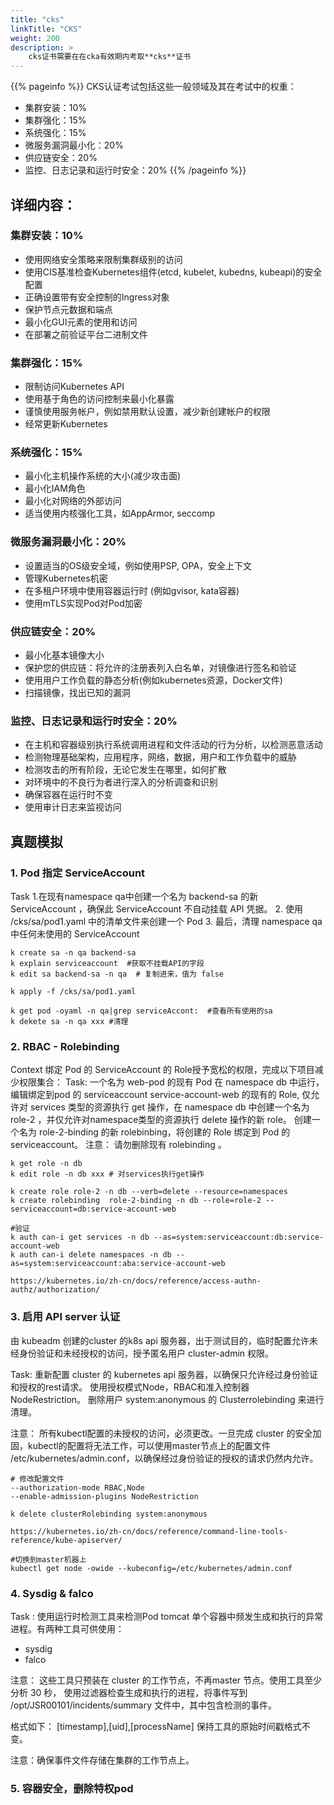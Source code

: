```yaml
---
title: "cks"
linkTitle: "CKS"
weight: 200
description: >
    cks证书需要在在cka有效期内考取**cks**证书
---
```


{{% pageinfo %}}
CKS认证考试包括这些一般领域及其在考试中的权重：
- 集群安装：10%	
- 集群强化：15%	
- 系统强化：15%
- 微服务漏洞最小化：20%
- 供应链安全：20%	
- 监控、日志记录和运行时安全：20%
{{% /pageinfo %}}


## 详细内容：
### 集群安装：10%
- 使用网络安全策略来限制集群级别的访问
- 使用CIS基准检查Kubernetes组件(etcd, kubelet, kubedns, kubeapi)的安全配置
- 正确设置带有安全控制的Ingress对象
- 保护节点元数据和端点
- 最小化GUI元素的使用和访问
- 在部署之前验证平台二进制文件


### 集群强化：15%
- 限制访问Kubernetes API
- 使用基于角色的访问控制来最小化暴露
- 谨慎使用服务帐户，例如禁用默认设置，减少新创建帐户的权限
- 经常更新Kubernetes



### 系统强化：15%
- 最小化主机操作系统的大小(减少攻击面)
- 最小化IAM角色
- 最小化对网络的外部访问
- 适当使用内核强化工具，如AppArmor, seccomp



### 微服务漏洞最小化：20%
- 设置适当的OS级安全域，例如使用PSP, OPA，安全上下文
- 管理Kubernetes机密
- 在多租户环境中使用容器运行时 (例如gvisor, kata容器)
- 使用mTLS实现Pod对Pod加密



### 供应链安全：20%
- 最小化基本镜像大小
- 保护您的供应链：将允许的注册表列入白名单，对镜像进行签名和验证
- 使用用户工作负载的静态分析(例如kubernetes资源，Docker文件)
- 扫描镜像，找出已知的漏洞



### 监控、日志记录和运行时安全：20%
- 在主机和容器级别执行系统调用进程和文件活动的行为分析，以检测恶意活动
- 检测物理基础架构，应用程序，网络，数据，用户和工作负载中的威胁
- 检测攻击的所有阶段，无论它发生在哪里，如何扩散
- 对环境中的不良行为者进行深入的分析调查和识别
- 确保容器在运行时不变
- 使用审计日志来监视访问

## 真题模拟

### 1. Pod 指定 ServiceAccount
Task 1.在现有namespace qa中创建一个名为 backend-sa 的新 ServiceAccount ，确保此 ServiceAccount 不自动挂载 API 凭据。
2. 使用 /cks/sa/pod1.yaml 中的清单文件来创建一个 Pod
3. 最后，清理 namespace qa 中任何未使用的 ServiceAccount

```
k create sa -n qa backend-sa
k explain serviceaccount  #获取不挂载API的字段
k edit sa backend-sa -n qa  # 复制进来，值为 false

k apply -f /cks/sa/pod1.yaml

k get pod -oyaml -n qa|grep serviceAccont:  #查看所有使用的sa
k dekete sa -n qa xxx #清理

```

### 2.  RBAC - Rolebinding
Context 绑定 Pod 的 ServiceAccount 的 Role授予宽松的权限，完成以下项目减少权限集合：
Task:  一个名为 web-pod 的现有 Pod 在 namespace db 中运行，编辑绑定到pod 的 serviceaccount service-account-web 的现有的 Role,
仅允许对 services 类型的资源执行 get 操作，在 namespace db 中创建一个名为 role-2 ，并仅允许对namespace类型的资源执行 delete 操作的新 role。
创建一个名为 role-2-binding 的新 rolebinbing，将创建的 Role 绑定到 Pod 的serviceaccount。
注意： 请勿删除现有 rolebinding 。


```
k get role -n db
k edit role -n db xxx # 对services执行get操作

k create role role-2 -n db --verb=delete --resource=namespaces
k create rolebinding  role-2-binding -n db --role=role-2 --serviceaccount=db:service-account-web

#验证
k auth can-i get services -n db --as=system:serviceaccount:db:service-account-web
k auth can-i delete namespaces -n db --as=system:serviceaccount:aba:service-account-web

https://kubernetes.io/zh-cn/docs/reference/access-authn-authz/authorization/

```


### 3. 启用 API server 认证
由 kubeadm 创建的cluster 的k8s api 服务器，出于测试目的，临时配置允许未经身份验证和未经授权的访问，授予匿名用户 cluster-admin 权限。

Task: 重新配置 cluster 的 kubernetes api 服务器，以确保只允许经过身份验证和授权的rest请求。
使用授权模式Node，RBAC和准入控制器 NodeRestriction。
删除用户 system:anonymous 的 Clusterrolebinding 来进行清理。

注意： 所有kubectl配置的未授权的访问，必须更改。一旦完成 cluster 的安全加固，kubectl的配置将无法工作，可以使用master节点上的配置文件
 /etc/kubernetes/admin.conf，以确保经过身份验证的授权的请求仍然内允许。

```
# 修改配置文件
--authorization-mode RBAC,Node
--enable-admission-plugins NodeRestriction

k delete clusterRolebinding system:anonymous

https://kubernetes.io/zh-cn/docs/reference/command-line-tools-reference/kube-apiserver/

#切换到master机器上
kubectl get node -owide --kubeconfig=/etc/kubernetes/admin.conf

```

### 4. Sysdig & falco
Task : 使用运行时检测工具来检测Pod tomcat 单个容器中频发生成和执行的异常进程。有两种工具可供使用：
- sysdig
- falco

注意： 这些工具只预装在 cluster 的工作节点，不再master 节点。使用工具至少分析 30 秒， 使用过滤器检查生成和执行的进程，将事件写到
 /opt/JSR00101/incidents/summary 文件中，其中包含检测的事件。

格式如下： [timestamp],[uid],[processName] 保持工具的原始时间戳格式不变。

注意：确保事件文件存储在集群的工作节点上。



### 5.  容器安全，删除特权pod
